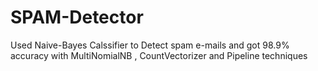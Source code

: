 # SPAM-Detector
Used Naive-Bayes Calssifier to Detect spam e-mails and got 98.9% accuracy with MultiNomialNB , CountVectorizer and Pipeline techniques
